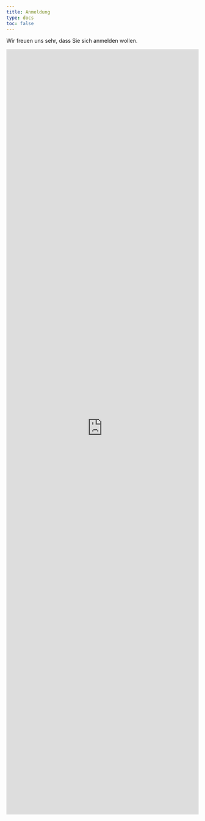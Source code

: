 ```yaml
---
title: Anmeldung
type: docs
toc: false
---
```


Wir freuen uns sehr, dass Sie sich anmelden wollen.

<!--
{{< callout type="warning" >}}
Eine Anmeldung ist aktuell noch nicht möglich.
{{< /callout >}}
-->

<iframe src="https://isst25.ilmenauer-schachverein.de/register/index.php" width="100%" height="2000px" style="border:0;" allowfullscreen="" loading="lazy" referrerpolicy="no-referrer-when-downgrade" scrolling="no"></iframe>
